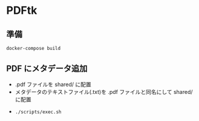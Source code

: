 # PDFtk

## 準備

```sh
docker-compose build
```

## PDF にメタデータ追加

* .pdf ファイルを shared/ に配置
* メタデータのテキストファイル(.txt)を .pdf ファイルと同名にして shared/ に配置
* 
  ```sh
  ./scripts/exec.sh
  ```
